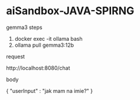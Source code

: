 # aiSandbox-JAVA-SPIRNG

gemma3 steps

1.  docker exec -it ollama bash
2.  ollama pull gemma3:12b

request

http://localhost:8080/chat


body 

{
"userInput" : "jak mam na imie?"
}


